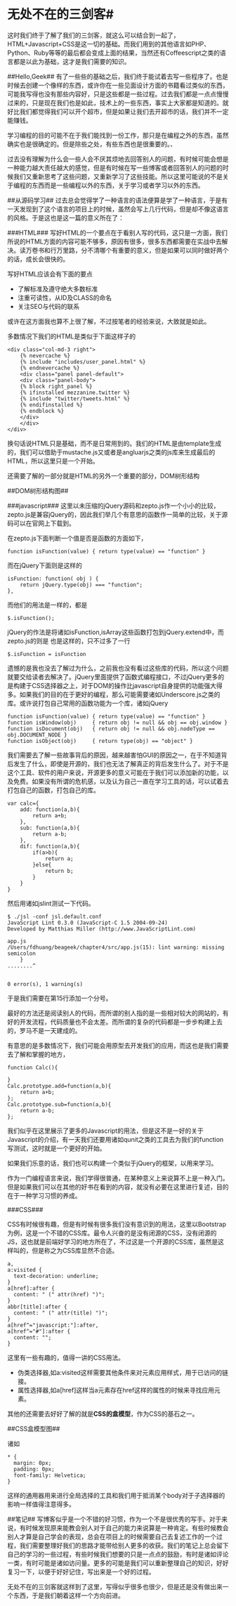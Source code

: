 # 无处不在的三剑客#

这时我们终于了解了我们的三剑客，就这么可以结合到一起了，HTML+Javascript+CSS是这一切的基础。而我们用到的其他语言如PHP、Python、Ruby等等的最后都会变成上面的结果，当然还有Coffeescript之类的语言都是以此为基础，这才是我们需要的知识。

##Hello,Geek##
有了一些些的基础之后，我们终于能试着去写一些程序了。也是时候去创建一个像样的东西，或许你在一些见面设计方面的书籍看过类似的东西，可能我写得也没有那些内容好，只是这些都是一些过程。过去我们都是一点点慢慢过来的，只是现在我们也是如此，技术上的一些东西，事实上大家都是知道的。就好比我们都觉得我们可以开个超市，但是如果让我们去开超市的话，我们并不一定能赚钱。

学习编程的目的可能不在于我们能找到一份工作，那只是在编程之外的东西，虽然确实也是很确定的。但是除些之处，有些东西也是很重要的。、

过去没有理解为什么会一些人会不厌其烦地去回答别人的问题，有时候可能会想是一种能力越大责任越大的感觉，但是有时候在写一些博客或者回答别人的问题的时候我们又重新思考了这些问题，又重新学习了这些技能。所以这里可能说的不是关于编程的东西而是一些编程以外的东西，关于学习或者学习以外的东西。

##从源码学习##
过去总会觉得学了一种语言的语法便算是学了一种语言，于是有一天发现到了这个语言的项目上的时候，虽然会写上几行代码，但是却不像这语言的风格。于是这也是这一篇的意义所在了：

###HTML###
写好HTML的一个要点在于看别人写的代码，这只是一方面，我们所说的HTML方面的内容可能不够多，原因有很多，很多东西都需要在实战中去解决。读万卷书和行万里路，分不清哪个有重要的意义，但是如果可以同时做好两个的话，成长会很快的。

写好HTML应该会有下面的要点

 - 了解标准及遵守绝大多数标准
 - 注重可读性，从ID及CLASS的命名
 - 关注SEO与代码的联系
 
或许在这方面我也算不上很了解，不过按笔者的经验来说，大致就是如此。

多数情况下我们的HTML是类似于下面这样子的

    <div class="col-md-3 right">
        {% nevercache %}
        {% include "includes/user_panel.html" %}
        {% endnevercache %}
        <div class="panel panel-default">
        <div class="panel-body">
        {% block right_panel %}
        {% ifinstalled mezzanine.twitter %}
        {% include "twitter/tweets.html" %}
        {% endifinstalled %}
        {% endblock %}
        </div>
        </div>
    </div>
    
换句话说HTML只是基础，而不是日常用到的。我们的HTML是由template生成的，我们可以借助于mustache.js又或者是angluarjs之类的js库来生成最后的HTML，所以这里只是一个开始。

还需要了解的一部分就是HTML的另外一个重要的部分，DOM树形结构


##DOM树形结构图##

###javascript###
这里以未压缩的jQuery源码和zepto.js作一个小小的比较，zepto.js是兼容jQuery的，因此我们举几个有意思的函数作一简单的比较，关于源码可以在官网上下载到。

在zepto.js下面判断一个值是否是函数的方面如下，

    function isFunction(value) { return type(value) == "function" }

而在jQuery下面则是这样的

	isFunction: function( obj ) {
		return jQuery.type(obj) === "function";
	},
	
而他们的用法是一样的，都是

    $.isFunction();
    
jQuery的作法是将诸如isFunction,isArray这些函数打包到jQuery.extend中，而zepto.js的则是
也是这样的，只不过多了一行

    $.isFunction = isFunction

遗憾的是我也没去了解过为什么，之前我也没有看过这些库的代码，所以这个问题就要交给读者去解决了。jQuery里面提供了函数式编程接口，不过jQuery更多的是构建于CSS选择器之上，对于DOM的操作比javascript自身提供的功能强大得多。如果我们的目的在于更好的编程，那么可能需要诸如Underscore.js之类的库。或许说打包自己常用的函数功能为一个库，诸如jQuery

    function isFunction(value) { return type(value) == "function" }
    function isWindow(obj)     { return obj != null && obj == obj.window }
    function isDocument(obj)   { return obj != null && obj.nodeType == obj.DOCUMENT_NODE }
    function isObject(obj)     { return type(obj) == "object" }

我们需要去了解一些故事背后的原因，越来越害怕GUI的原因之一，在于不知道背后发生了什么，即使是开源的，我们也无法了解真正的背后发生什么了。对于不是这个工具、软件的用户来说，开源更多的意义可能在于我们可以添加新的功能，以及免费。如果没有所谓的危机感，以及认为自己一直在学习工具的话，可以试着去打包自己的函数，打包自己的库。

	var calc={
		add: function(a,b){
			return a+b;
		},
		sub: function(a,b){
			return a-b;
		},
		dif: function(a,b){
			if(a>b){
				return a;
			}else{
				return b;
			}
		}
	}
	
然后用诸如jslint测试一下代码。

	$ ./jsl -conf jsl.default.conf
	JavaScript Lint 0.3.0 (JavaScript-C 1.5 2004-09-24)
	Developed by Matthias Miller (http://www.JavaScriptLint.com)

	app.js
	/Users/fdhuang/beageek/chapter4/src/app.js(15): lint warning: missing semicolon
		}
	........^


	0 error(s), 1 warning(s)
	
于是我们需要在第15行添加一个分号。

最好的方法还是阅读别人的代码，而所谓的别人指的是一些相对较大的网站的，有好的开发流程，代码质量也不会太差。而所谓的复杂的代码都是一步步构建上去的，罗马不是一天建成的。

有意思的是多数情况下，我们可能会用原型去开发我们的应用，而这也是我们需要去了解和掌握的地方，

	function Calc(){

	}
	Calc.prototype.add=function(a,b){
		return a+b;
	};
	Calc.prototype.sub=function(a,b){
		return a-b;
	};

我们似乎在这里展示了更多的Javascript的用法，但是这不是一好的关于Javascript的介绍，有一天我们还要用诸如qunit之类的工具去为我们的function写测试，这时就是一个更好的开始。

如果我们乐意的话，我们也可以构建一个类似于jQuery的框架，以用来学习。

作为一门编程语言来说，我们学得很普通，在某种意义上来说算不上是一种入门。但是如果我们可以在其他的好书在看到的内容，就没有必要在这里进行复述，目的在于一种学习习惯的养成。

###CSS###

CSS有时候很有趣，但是有时候有很多我们没有意识到的用法，这里以Bootstrap为例，这是一个不错的CSS库。最令人兴奋的是没有闭源的CSS，没有闭源的JS，这也就是前端好学习的地方所在了，不过这是一个开源的CSS库，虽然是这样叫的，但是称之为CSS库显然不合适。

    a,
    a:visited {
      text-decoration: underline;
    }
    a[href]:after {
      content: " (" attr(href) ")";
    }
    abbr[title]:after {
      content: " (" attr(title) ")";
    }
    a[href^="javascript:"]:after,
    a[href^="#"]:after {
      content: "";
    }
    
这里有一些有趣的，值得一讲的CSS用法。

- 伪类选择器,如a:visited这样需要其他条件来对元素应用样式，用于已访问的链接。
- 属性选择器,如a[href]这样当a元素存在href这样的属性的时候来寻找应用元素。

其他的还需要去好好了解的就是**CSS的盒模型**，作为CSS的基石之一。

##CSS盒模型图##

诸如

	* {
      margin: 0px;
      padding: 0px;
      font-family: Helvetica;
    }

这样的通用器用来进行全局选择的工具和我们用于抵消某个body对于子选择器的影响一样值得注意得多。

##笔记##
写博客似乎是一个不错的好习惯，作为一个不是很优秀的写手。对于来说，有时候发现原来能教会别人对于自己的能力来说算是一种肯定。有些时候教会别人才算是自己学会的表现，总会在项目上的时候需要自己去复述工作的一个过程，我们需要整理好我们的思路才能带给别人更多的收获。我们的笔记上总会留下自己的学习的一些过程，有些时候我们想要的只是一点点的鼓励，有时是诸如评论一类，有时可能是诸如访问量。更多的可能是我们可以重新整理自己的知识，好好复习一下，以便于好好记住，写出来是一个好的过程。

无处不在的三剑客就这样到了这里，写得似乎很多也很少，但是还是没有做出来一个东西，于是我们朝着这样一个方向前进。
